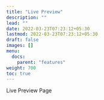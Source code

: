 ```yaml
---
title: "Live Preview"
description: ""
lead: ""
date: 2022-03-23T07:23:12+05:30
lastmod: 2022-03-23T07:23:12+05:30
draft: false
images: []
menu:
  docs:
    parent: "features"
weight: 700
toc: true
---
```

Live Preview Page